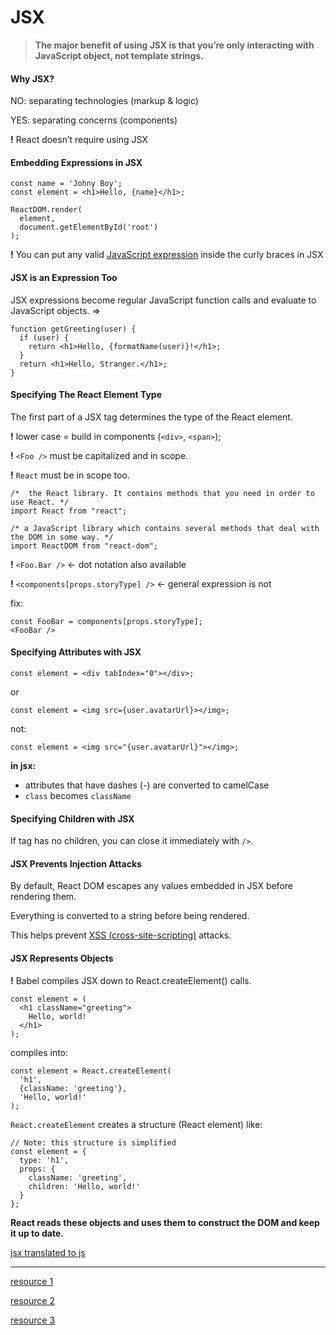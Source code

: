 # JSX

> __The major benefit of using JSX is that you’re only interacting with JavaScript object, not template strings.__

#### Why JSX?

NO: separating technologies (markup & logic)

YES: separating concerns (components)

__!__ React doesn’t require using JSX


#### Embedding Expressions in JSX

```
const name = 'Johny Boy';
const element = <h1>Hello, {name}</h1>;

ReactDOM.render(
  element,
  document.getElementById('root')
);
```

__!__ You can put any valid [JavaScript expression](https://developer.mozilla.org/en-US/docs/Web/JavaScript/Guide/Expressions_and_Operators#Expressions) inside the curly braces in JSX

#### JSX is an Expression Too

JSX expressions become regular JavaScript function calls and evaluate to JavaScript objects. =>

```
function getGreeting(user) {
  if (user) {
    return <h1>Hello, {formatName(user)}!</h1>;
  }
  return <h1>Hello, Stranger.</h1>;
}
```

#### Specifying The React Element Type

The first part of a JSX tag determines the type of the React element.

__!__ lower case = build in components (`<div>`, `<span>`);

__!__ `<Foo />` must be capitalized and in scope.

__!__ `React` must be in scope too.


```
/*  the React library. It contains methods that you need in order to use React. */
import React from "react"; 

/* a JavaScript library which contains several methods that deal with the DOM in some way. */
import ReactDOM from "react-dom";
```

__!__ `<Foo.Bar />` <- dot notation also available

__!__ `<components[props.storyType] />` <- general expression is not

fix: 
```
const FooBar = components[props.storyType];
<FooBar />
```

#### Specifying Attributes with JSX

```
const element = <div tabIndex="0"></div>;
```
or
```
const element = <img src={user.avatarUrl}></img>;
```
not:
```
const element = <img src="{user.avatarUrl}"></img>;
```

__in jsx:__
- attributes that have dashes (-) are converted to camelCase
- `class` becomes `className`

#### Specifying Children with JSX

If tag has no children, you can close it immediately with `/>`.

#### JSX Prevents Injection Attacks

By default, React DOM escapes any values embedded in JSX before rendering them. 

Everything is converted to a string before being rendered.

This helps prevent [XSS (cross-site-scripting)](https://en.wikipedia.org/wiki/Cross-site_scripting) attacks.

#### JSX Represents Objects

__!__ Babel compiles JSX down to React.createElement() calls.


```
const element = (
  <h1 className="greeting">
    Hello, world!
  </h1>
);
```
compiles into:
```
const element = React.createElement(
  'h1',
  {className: 'greeting'},
  'Hello, world!'
);
```
`React.createElement` creates a structure (React element) like:

```
// Note: this structure is simplified
const element = {
  type: 'h1',
  props: {
    className: 'greeting',
    children: 'Hello, world!'
  }
};
```

__React reads these objects and uses them to construct the DOM and keep it up to date.__


[jsx translated to js](https://babeljs.io/repl/#?presets=react&code_lz=DwEwlgbgBAxgNgQwM5IHIILYFMC8AiJACwHsAHUsAOwHMBaOMJAFzwD4AoKKYQgRlYDKJclWpQAMoyZQAZsQBOUAN6l5ZJADpKmLAF9gAej4cuwAK5wTXbg1YBJSswTV5mQ7c7XgtgOqEETEgAguTuYFamtgDyMBZmSGFWhhYchuAQrADc7EA)




---
[resource 1](https://reactjs.org/docs/introducing-jsx.html)

[resource 2](https://reactjs.org/docs/jsx-in-depth.html)

[resource 3](https://jaxenter.com/introduction-react-147054.html)
